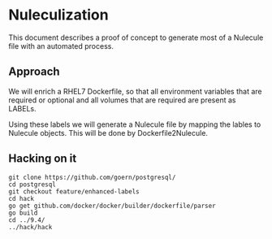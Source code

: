 # Nuleculization

This document describes a proof of concept to generate most of a Nulecule file
with an automated process.

## Approach

We will enrich a RHEL7 Dockerfile, so that all environment variables that are
required or optional and all volumes that are required are present as LABELs.

Using these labels we will generate a Nulecule file by mapping the lables
to Nulecule objects. This will be done by Dockerfile2Nulecule.

## Hacking on it

```
git clone https://github.com/goern/postgresql/
cd postgresql
git checkout feature/enhanced-labels
cd hack
go get github.com/docker/docker/builder/dockerfile/parser
go build
cd ../9.4/
../hack/hack
```

